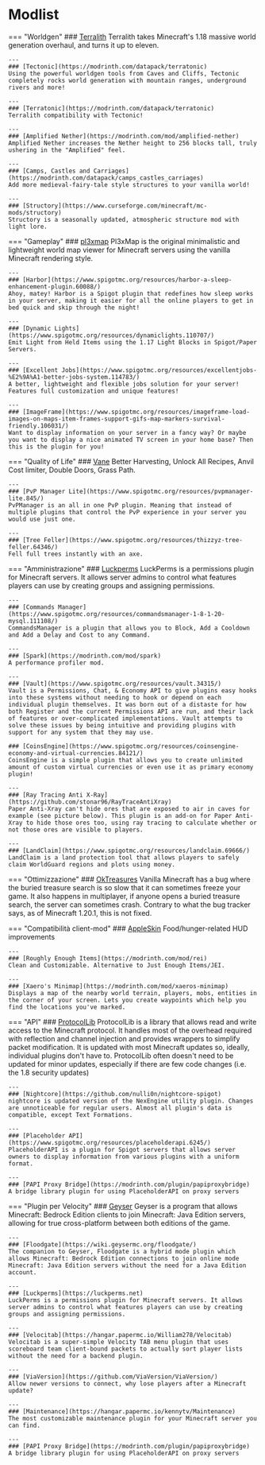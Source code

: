 # Modlist
=== "Worldgen"
    ### [Terralith](https://modrinth.com/mod/terralith)
    Terralith takes Minecraft's 1.18 massive world generation overhaul, and turns it up to eleven.

    ---
    ### [Tectonic](https://modrinth.com/datapack/terratonic)
    Using the powerful worldgen tools from Caves and Cliffs, Tectonic completely rocks world generation with mountain ranges, underground rivers and more!

    ---
    ### [Terratonic](https://modrinth.com/datapack/terratonic)
    Terralith compatibility with Tectonic!

    ---
    ### [Amplified Nether](https://modrinth.com/mod/amplified-nether)
    Amplified Nether increases the Nether height to 256 blocks tall, truly ushering in the "Amplified" feel.

    ---
    ### [Camps, Castles and Carriages](https://modrinth.com/datapack/camps_castles_carriages)
    Add more medieval-fairy-tale style structures to your vanilla world!

    ---
    ### [Structory](https://www.curseforge.com/minecraft/mc-mods/structory)
    Structory is a seasonally updated, atmospheric structure mod with light lore.

=== "Gameplay"
    ### [pl3xmap](https://modrinth.com/plugin/pl3xmap)
    Pl3xMap is the original minimalistic and lightweight world map viewer for Minecraft servers using the vanilla Minecraft rendering style.
    
    ---
    ### [Harbor](https://www.spigotmc.org/resources/harbor-a-sleep-enhancement-plugin.60088/)
    Ahoy, matey! Harbor is a Spigot plugin that redefines how sleep works in your server, making it easier for all the online players to get in bed quick and skip through the night!

    ---
    ### [Dynamic Lights](https://www.spigotmc.org/resources/dynamiclights.110707/)
    Emit Light from Held Items using the 1.17 Light Blocks in Spigot/Paper Servers.

    ---
    ### [Excellent Jobs](https://www.spigotmc.org/resources/excellentjobs-%E2%9A%A1-better-jobs-system.114783/)
    A better, lightweight and flexible jobs solution for your server! Features full customization and unique features!

    ---
    ### [ImageFrame](https://www.spigotmc.org/resources/imageframe-load-images-on-maps-item-frames-support-gifs-map-markers-survival-friendly.106031/)
    Want to display information on your server in a fancy way? Or maybe you want to display a nice animated TV screen in your home base? Then this is the plugin for you!

=== "Quality of Life"
    ### [Vane](https://oddlama.github.io/vane/)
    Better Harvesting, Unlock All Recipes, Anvil Cost limiter, Double Doors, Grass Path.

    ---
    ### [PvP Manager Lite](https://www.spigotmc.org/resources/pvpmanager-lite.845/)
    PvPManager is an all in one PvP plugin. Meaning that instead of multiple plugins that control the PvP experience in your server you would use just one.

    ---
    ### [Tree Feller](https://www.spigotmc.org/resources/thizzyz-tree-feller.64346/)
    Fell full trees instantly with an axe.

=== "Amministrazione"
    ### [Luckperms](https://modrinth.com/mod/luckperms)
    LuckPerms is a permissions plugin for Minecraft servers. It allows server admins to control what features players can use by creating groups and assigning permissions.

    ---
    ### [Commands Manager](https://www.spigotmc.org/resources/commandsmanager-1-8-1-20-mysql.111108/)
    CommandsManager is a plugin that allows you to Block, Add a Cooldown and Add a Delay and Cost to any Command.​
    
    ---
    ### [Spark](https://modrinth.com/mod/spark)
    A performance profiler mod. 

    ---
    ### [Vault](https://www.spigotmc.org/resources/vault.34315/)
    Vault is a Permissions, Chat, & Economy API to give plugins easy hooks into these systems without needing to hook or depend on each individual plugin themselves. It was born out of a distaste for how both Register and the current Permissions API are run, and their lack of features or over-complicated implementations. Vault attempts to solve these issues by being intuitive and providing plugins with support for any system that they may use.

    ### [CoinsEngine](https://www.spigotmc.org/resources/coinsengine-economy-and-virtual-currencies.84121/)
    CoinsEngine is a simple plugin that allows you to create unlimited amount of custom virtual currencies or even use it as primary economy plugin!

    ---
    ### [Ray Tracing Anti X-Ray](https://github.com/stonar96/RayTraceAntiXray)
    Paper Anti-Xray can't hide ores that are exposed to air in caves for example (see picture below). This plugin is an add-on for Paper Anti-Xray to hide those ores too, using ray tracing to calculate whether or not those ores are visible to players.

    ---
    ### [LandClaim](https://www.spigotmc.org/resources/landclaim.69666/)
    LandClaim is a land protection tool that allows players to safely claim WorldGuard regions and plots using money. 

=== "Ottimizzazione"
    ### [OkTreasures](https://hangar.papermc.io/Kyle/OkTreasures)
    Vanilla Minecraft has a bug where the buried treasure search is so slow that it can sometimes freeze your game. It also happens in multiplayer, if anyone opens a buried treasure search, the server can sometimes crash. Contrary to what the bug tracker says, as of Minecraft 1.20.1, this is not fixed.

=== "Compatibilità client-mod"
    ### [AppleSkin](https://modrinth.com/mod/appleskin)
    Food/hunger-related HUD improvements

    ---
    ### [Roughly Enough Items](https://modrinth.com/mod/rei)
    Clean and Customizable. Alternative to Just Enough Items/JEI.

    ---
    ### [Xaero's Minimap](https://modrinth.com/mod/xaeros-minimap)
    Displays a map of the nearby world terrain, players, mobs, entities in the corner of your screen. Lets you create waypoints which help you find the locations you've marked.

=== "API"
    ### [ProtocolLib](https://www.spigotmc.org/resources/protocollib.1997/)
    ProtocolLib is a library that allows read and write access to the Minecraft protocol. It handles most of the overhead required with reflection and channel injection and provides wrappers to simplify packet modification. It is updated with most Minecraft updates so, ideally, individual plugins don't have to. ProtocolLib often doesn't need to be updated for minor updates, especially if there are few code changes (i.e. the 1.8 security updates)

    ---
    ### [Nightcore](https://github.com/nulli0n/nightcore-spigot)
    nightcore is updated version of the NexEngine utility plugin. Changes are unnoticeable for regular users. Almost all plugin's data is compatible, except Text Formations.

    ---
    ### [Placeholder API](https://www.spigotmc.org/resources/placeholderapi.6245/)
    PlaceholderAPI is a plugin for Spigot servers that allows server owners to display information from various plugins with a uniform format.

    ---
    ### [PAPI Proxy Bridge](https://modrinth.com/plugin/papiproxybridge)
    A bridge library plugin for using PlaceholderAPI on proxy servers

=== "Plugin per Velocity"
    ### [Geyser](https://geysermc.org)
    Geyser is a program that allows Minecraft: Bedrock Edition clients to join Minecraft: Java Edition servers, allowing for true cross-platform between both editions of the game.

    ---
    ### [Floodgate](https://wiki.geysermc.org/floodgate/)
    The companion to Geyser, Floodgate is a hybrid mode plugin which allows Minecraft: Bedrock Edition connections to join online mode Minecraft: Java Edition servers without the need for a Java Edition account.

    ---
    ### [Luckperms](https://luckperms.net)
    LuckPerms is a permissions plugin for Minecraft servers. It allows server admins to control what features players can use by creating groups and assigning permissions.

    ---
    ### [Velocitab](https://hangar.papermc.io/William278/Velocitab)
    Velocitab is a super-simple Velocity TAB menu plugin that uses scoreboard team client-bound packets to actually sort player lists without the need for a backend plugin. 

    ---
    ### [ViaVersion](https://github.com/ViaVersion/ViaVersion/)
    Allow newer versions to connect, why lose players after a Minecraft update?

    ---
    ### [Maintenance](https://hangar.papermc.io/kennytv/Maintenance)
    The most customizable maintenance plugin for your Minecraft server you can find.

    ---
    ### [PAPI Proxy Bridge](https://modrinth.com/plugin/papiproxybridge)
    A bridge library plugin for using PlaceholderAPI on proxy servers
